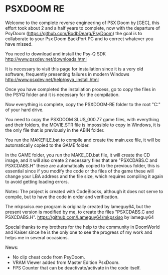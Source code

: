 # PSXDOOM RE

Welcome to the complete reverse engineering of PSX Doom by [GEC], this effort took about 2 and a half years to complete, now with the departure of PsyDoom (https://github.com/BodbDearg/PsyDoom) the goal is to collaborate to your Psx Doom BackPort PC and to correct whatever you have missed.

You need to download and install the Psy-Q SDK http://www.psxdev.net/downloads.html

It is necessary to visit this page for installation since it is a very old software, frequently presenting failures in modern Windows
http://www.psxdev.net/help/psyq_install.html

Once you have completed the installation process, go to copy the files in the PSYQ folder and it is necessary for the compilation.


Now everything is complete, copy the PSXDOOM-RE folder to the root "C:" of your hard drive.

You need to copy the PSXDOOM SLUS_000.77 game files, with everything and their folders, the MOVIE.STR file is impossible to copy in Windows, it is the only file that is previously in the ABIN folder.

You run the MAKEFILE.bat to compile and create the main.exe file, it will be automatically copied to the GAME folder.

In the GAME folder, you run the MAKE_CD.bat file, it will create the CD image, and it will also create 2 necessary files that are "PSXCDABS.C and PSXCDABS.H" these are automatically copied to the previous folder, this is essential since if you modify the code or the files of the game these will change your LBA address and the file size, which requires compiling it again to avoid getting loading errors.


Notes:
The project is created with CodeBlocks, although it does not serve to compile, but to have the code in order and verification.

The mkpsxiso.exe program is originally created by lameguy64, but the present version is modified by me, to create the files "PSXCDABS.C and PSXCDABS.H".
https://github.com/Lameguy64/mkpsxiso by lameguy64


Special thanks to my brothers for the help to the community in DoomWorld and Kaiser since he is the only one to see the progress of my work and helps me in several occasions.

News:
* No clip cheat code from PsyDoom.
* VRAM Viewer added from Master Edition PsxDoom.
* FPS Counter that can be deactivate/activate in the code itself.
